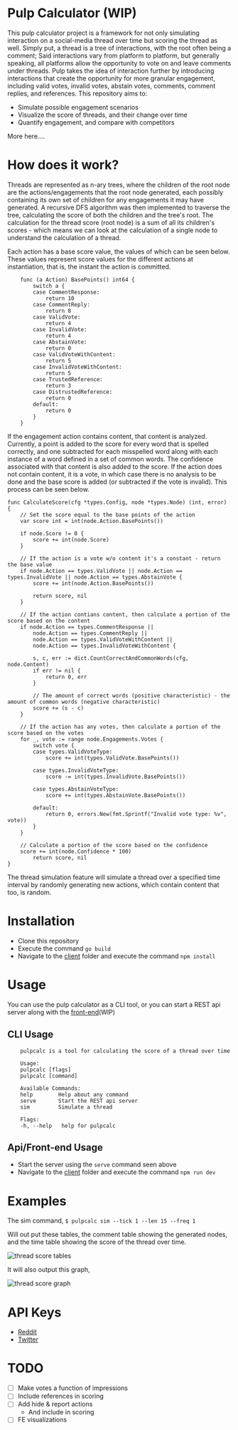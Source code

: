 # Pulp Calculator (WIP)
This pulp calculator project is a framework for not only simulating interaction on a social-media thread over time but scoring the thread as well. Simply put, a thread is a tree of interactions, with the root often being a comment; Said interactions vary from platform to platform, but generally speaking, all platforms allow the opportunity to vote on and leave comments under threads. Pulp takes the idea of interaction further by introducing interactions that create the opportunity for more granular engagement, including valid votes, invalid votes, abstain votes, comments, comment replies, and references. This repository aims to:
- Simulate possible engagement scenarios
- Visualize the score of threads, and their change over time
- Quantify engagement, and compare with competitors

More here....

# How does it work?
Threads are represented as n-ary trees, where the children of the root node are the actions/engagements that the root node generated, each possibly containing its own set of children for any engagements it may have generated. A recursive DFS algorithm was then implemented to traverse the tree, calculating the score of both the children and the tree's root. The calculation for the thread score (root node) is a sum of all its children's scores - which means we can look at the calculation of a single node to understand the calculation of a thread.

Each action has a base score value, the values of which can be seen below. These values represent score
values for the different actions at instantiation, that is, the instant the action is committed.
```golang
    func (a Action) BasePoints() int64 {
        switch a {
        case CommentResponse:
            return 10
        case CommentReply:
            return 8
        case ValidVote:
            return 4
        case InvalidVote:
            return 4
        case AbstainVote:
            return 0
        case ValidVoteWithContent:
            return 5
        case InvalidVoteWithContent:
            return 5
        case TrustedReference:
            return 3
        case DistrustedReference:
            return 0
        default:
            return 0
        }
    }
```

If the engagement action contains content, that content is analyzed. Currently, a point is added to the score for every word that is spelled correctly, and one subtracted for each misspelled word along with each instance of a word defined in a set of common words. The confidence associated with that content is also added to the score. If the action does not contain content, it is a vote, in which case there is no analysis to be done and the base score is added (or subtracted if the vote is invalid). This process can be seen below.
```golang
func CalculateScore(cfg *types.Config, node *types.Node) (int, error) {
    // Set the score equal to the base points of the action
	var score int = int(node.Action.BasePoints())

	if node.Score != 0 {
		score += int(node.Score)
	}

	// If the action is a vote w/o content it's a constant - return the base value
	if node.Action == types.ValidVote || node.Action == types.InvalidVote || node.Action == types.AbstainVote {
		score += int(node.Action.BasePoints())

		return score, nil
	}

    // If the action contians content, then calculate a portion of the score based on the content
	if node.Action == types.CommentResponse ||
		node.Action == types.CommentReply ||
		node.Action == types.ValidVoteWithContent ||
		node.Action == types.InvalidVoteWithContent {

		s, c, err := dict.CountCorrectAndCommonWords(cfg, node.Content)
		if err != nil {
			return 0, err
		}

		// The amount of correct words (positive characteristic) - the amount of common words (negative characteristic)
		score += (s - c)
	}

	// If the action has any votes, then calculate a portion of the score based on the votes
	for _, vote := range node.Engagements.Votes {
		switch vote {
		case types.ValidVoteType:
			score += int(types.ValidVote.BasePoints())

		case types.InvalidVoteType:
			score -= int(types.InvalidVote.BasePoints())

		case types.AbstainVoteType:
			score += int(types.AbstainVote.BasePoints())

		default:
			return 0, errors.New(fmt.Sprintf("Invalid vote type: %v", vote))
		}
	}

    // Calculate a portion of the score based on the confidence
	score += int(node.Confidence * 100)
    	return score, nil
}
```

The thread simulation feature will simulate a thread over a specified time interval by randomly generating new actions, which contain content that too, is random.

# Installation
- Clone this repository
- Execute the command `go build`
- Navigate to the [client](./client/) folder and execute the command `npm install`

# Usage
You can use the pulp calculator as a CLI tool, or you can start a REST api server along with the [front-end](./client/)(WIP)

## CLI Usage
```
    pulpcalc is a tool for calculating the score of a thread over time

    Usage:
    pulpcalc [flags]
    pulpcalc [command]

    Available Commands:
    help        Help about any command
    serve       Start the REST api server
    sim         Simulate a thread

    Flags:
    -h, --help   help for pulpcalc
```

## Api/Front-end Usage
- Start the server using the `serve` command seen above
- Navigate to the [client](./client/) folder and execute the command `npm run dev`

# Examples
The sim command,
`$ pulpcalc sim --tick 1 --len 15 --freq 1`

Will out put these tables, the comment table showing the generated nodes, and the time table showing
the score of the thread over time.

![thread score tables](./static/calcput.jpg)

It will also output this graph,

![thread score graph](./static/chartput.jpg)

# API Keys
- [Reddit](https://github.com/reddit-archive/reddit/wiki/OAuth2)
- [Twitter](https://developer.twitter.com/en/docs/authentication/oauth-2-0)

# TODO
- [ ] Make votes a function of impressions
- [ ] Include references in scoring
- [ ] Add hide & report actions
    - And include in scoring
- [ ] FE visualizations